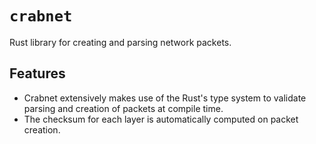 # `crabnet`
Rust library for creating and parsing network packets. 

## Features
* Crabnet extensively makes use of the Rust's type system to validate parsing and creation of packets at compile time. 
* The checksum for each layer is automatically computed on packet creation. 
